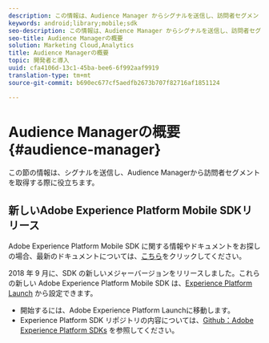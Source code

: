 ```yaml
---
description: この情報は、Audience Manager からシグナルを送信し、訪問者セグメントを取得する場合に役立ちます。
keywords: android;library;mobile;sdk
seo-description: この情報は、Audience Manager からシグナルを送信し、訪問者セグメントを取得する場合に役立ちます。
seo-title: Audience Managerの概要
solution: Marketing Cloud,Analytics
title: Audience Managerの概要
topic: 開発者と導入
uuid: cfa4106d-13c1-45ba-bee6-6f992aaf9919
translation-type: tm+mt
source-git-commit: b690ec677cf5aedfb2673b707f82716af1851124

---
```



# Audience Managerの概要 {#audience-manager}

この節の情報は、シグナルを送信し、Audience Managerから訪問者セグメントを取得する際に役立ちます。

## 新しいAdobe Experience Platform Mobile SDKリリース

Adobe Experience Platform Mobile SDK に関する情報やドキュメントをお探しの場合、最新のドキュメントについては、[こちら](https://aep-sdks.gitbook.io/docs/)をクリックしてください。

2018 年 9 月に、SDK の新しいメジャーバージョンをリリースしました。これらの新しい Adobe Experience Platform Mobile SDK は、[Experience Platform Launch](https://www.adobe.com/experience-platform/launch.html) から設定できます。

* 開始するには、Adobe Experience Platform Launchに移動します。
* Experience Platform SDK リポジトリの内容については、[Github：Adobe Experience Platform SDKs](https://github.com/Adobe-Marketing-Cloud/acp-sdks) を参照してください。
